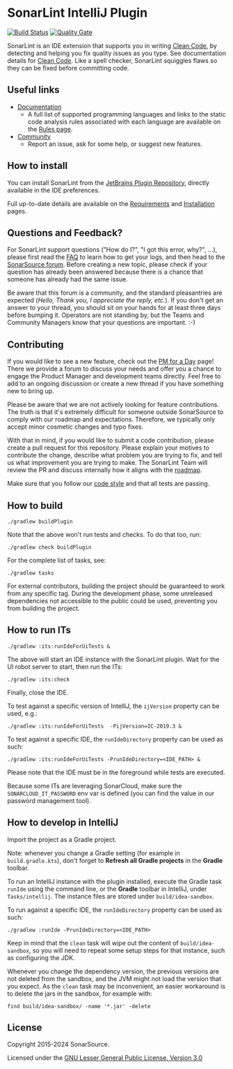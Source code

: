 SonarLint IntelliJ Plugin
=========================

[![Build Status](https://api.cirrus-ci.com/github/SonarSource/sonarlint-intellij.svg?branch=master)](https://cirrus-ci.com/github/SonarSource/sonarlint-intellij)
[![Quality Gate](https://next.sonarqube.com/sonarqube/api/project_badges/measure?project=org.sonarsource.sonarlint.intellij%3Asonarlint-intellij&metric=alert_status)](https://next.sonarqube.com/sonarqube/dashboard?id=org.sonarsource.sonarlint.intellij%3Asonarlint-intellij)

SonarLint is an IDE extension that supports you in writing [Clean Code](https://www.sonarsource.com/solutions/clean-code/), by detecting and helping you fix quality issues as you type. See documentation details for [Clean Code](https://docs.sonarsource.com/sonarlint/intellij/concepts/clean-code/).
Like a spell checker, SonarLint squiggles flaws so they can be fixed before committing code.

Useful links
------------

- [Documentation](https://docs.sonarsource.com/sonarlint/intellij/)
  - A full list of supported programming languages and links to the static code analysis rules associated with each language are available on the [Rules page](https://docs.sonarsource.com/sonarlint/intellij/using-sonarlint/rules/).
- [Community](https://community.sonarsource.com/c/help/sl)
  - Report an issue, ask for some help, or suggest new features.

How to install
--------------

You can install SonarLint from the [JetBrains Plugin Repository](https://plugins.jetbrains.com/plugin/7973-sonarlint), directly available in the IDE preferences.

Full up-to-date details are available on the [Requirements](https://docs.sonarsource.com/sonarlint/intellij/getting-started/requirements/) and [Installation](https://docs.sonarsource.com/sonarlint/intellij/getting-started/installation/) pages.

Questions and Feedback?
--------------------------

For SonarLint support questions ("How do I?", "I got this error, why?", ...), please first read the [FAQ](https://community.sonarsource.com/t/frequently-asked-questions/7204) to learn how to get your logs, and then head to the [SonarSource forum](https://community.sonarsource.com/c/help/sl). Before creating a new topic, please check if your question has already been answered because there is a chance that someone has already had the same issue.

Be aware that this forum is a community, and the standard pleasantries are expected (_Hello, Thank you, I appreciate the reply, etc._). If you don't get an answer to your thread, you should sit on your hands for at least three days before bumping it. Operators are not standing by, but the Teams and Community Managers know that your questions are important. :-)

Contributing
------------

If you would like to see a new feature, check out the [PM for a Day](https://community.sonarsource.com/c/sl/pm-for-a-day-sl/41) page! There we provide a forum to discuss your needs and offer you a chance to engage the Product Manager and development teams directly. Feel free to add to an ongoing discussion or create a new thread if you have something new to bring up.

Please be aware that we are not actively looking for feature contributions. The truth is that it's extremely difficult for someone outside SonarSource to comply with our roadmap and expectations. Therefore, we typically only accept minor cosmetic changes and typo fixes.

With that in mind, if you would like to submit a code contribution, please create a pull request for this repository. Please explain your motives to contribute the change, describe what problem you are trying to fix, and tell us what improvement you are trying to make. The SonarLint Team will review the PR and discuss internally how it aligns with the [roadmap](https://www.sonarsource.com/products/sonarlint/roadmap/).

Make sure that you follow our [code style](https://github.com/SonarSource/sonar-developer-toolset#code-style-configuration-for-intellij) and that all tests are passing.

How to build
------------

    ./gradlew buildPlugin

Note that the above won't run tests and checks. To do that too, run:

    ./gradlew check buildPlugin

For the complete list of tasks, see:

    ./gradlew tasks

For external contributors, building the project should be guaranteed to work from any specific tag. During the development phase, some
unreleased dependencies not accessible to the public could be used, preventing you from building the project.

How to run ITs
------------

    ./gradlew :its:runIdeForUiTests &

The above will start an IDE instance with the SonarLint plugin. Wait for the UI robot server to start, then run the ITs:

    ./gradlew :its:check

Finally, close the IDE.

To test against a specific version of IntelliJ, the `ijVersion` property can be used, e.g.:

    ./gradlew :its:runIdeForUiTests  -PijVersion=IC-2019.3 &

To test against a specific IDE, the `runIdeDirectory` property can be used as such:

    ./gradlew :its:runIdeForUiTests -PrunIdeDirectory=<IDE_PATH> &

Please note that the IDE must be in the foreground while tests are executed.

Because some ITs are leveraging SonarCloud, make sure the `SONARCLOUD_IT_PASSWORD` env var is defined (you can find the value in our
password management tool).

How to develop in IntelliJ
--------------------------

Import the project as a Gradle project.

Note: whenever you change a Gradle setting (for example in `build.gradle.kts`),
don't forget to **Refresh all Gradle projects** in the **Gradle** toolbar.

To run an IntelliJ instance with the plugin installed, execute the Gradle task `runIde` using the command line,
or the **Gradle** toolbar in IntelliJ, under `Tasks/intellij`.
The instance files are stored under `build/idea-sandbox`.

To run against a specific IDE, the `runIdeDirectory` property can be used as such:

    ./gradlew :runIde -PrunIdeDirectory=<IDE_PATH>

Keep in mind that the `clean` task will wipe out the content of `build/idea-sandbox`,
so you will need to repeat some setup steps for that instance, such as configuring the JDK.

Whenever you change the dependency version, the previous versions are not deleted from the sandbox, and the JVM might not load the version that you expect.
As the `clean` task may be inconvenient, an easier workaround is to delete the jars in the sandbox, for example with:

    find build/idea-sandbox/ -name '*.jar' -delete

License
-------

Copyright 2015-2024 SonarSource.

Licensed under the [GNU Lesser General Public License, Version 3.0](http://www.gnu.org/licenses/lgpl.txt)
